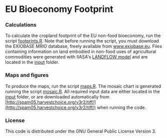# EU Bioeconomy Footprint 



### Calculations
To calculate the cropland footprint of the EU non-food bioeconomy, run the script [footprints.R](./footprints.R). Note that before running the script, you must download the EXIOBASE MRIO database, freely available from www.exiobase.eu. Files containing information on land embodied in non-food uses of agricultural commodities were generated with IIASA's [LANDFLOW model](http://www.iiasa.ac.at/web/home/research/researchPrograms/water/Landflow.html) and are located in the [input](./input) folder.



### Maps and figures
To produce the maps, run the script [maps.R](./maps.R). The mosaic chart is generated running the script [mosaic.R](./mosaic.R). All required input data are either located in the [input](./input) folder, or are downloaded automatically from [http://spam05.harvestchoice.org/v3r2/tiff/](http://spam05.harvestchoice.org/v3r2/tiff/) when running the code.



### License
This code is distributed under the GNU General Public License Version 3.

